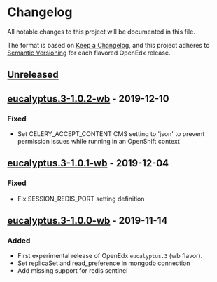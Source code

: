 # Changelog

All notable changes to this project will be documented in this file.

The format is based on [Keep a Changelog](https://keepachangelog.com/en/1.0.0/),
and this project adheres to [Semantic
Versioning](https://semver.org/spec/v2.0.0.html) for each flavored OpenEdx
release.

## [Unreleased]

## [eucalyptus.3-1.0.2-wb] - 2019-12-10

### Fixed

- Set CELERY_ACCEPT_CONTENT CMS setting to 'json' to prevent permission issues
  while running in an OpenShift context

## [eucalyptus.3-1.0.1-wb] - 2019-12-04

### Fixed

- Fix SESSION_REDIS_PORT setting definition

## [eucalyptus.3-1.0.0-wb] - 2019-11-14

### Added

- First experimental release of OpenEdx `eucalyptus.3` (wb flavor).
- Set replicaSet and read_preference in mongodb connection
- Add missing support for redis sentinel

[unreleased]: https://github.com/openfun/openedx-docker/compare/eucalyptus.3-1.0.2-wb...HEAD
[eucalyptus.3-1.0.2-wb]: https://github.com/openfun/openedx-docker/compare/eucalyptus.3-1.0.1-wb...eucalyptus.3-1.0.2-wb
[eucalyptus.3-1.0.1-wb]: https://github.com/openfun/openedx-docker/compare/eucalyptus.3-1.0.0-wb...eucalyptus.3-1.0.1-wb
[eucalyptus.3-1.0.0-wb]: https://github.com/openfun/openedx-docker/releases/tag/eucalyptus.3-1.0.0-wb
